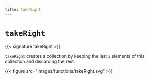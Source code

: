 ```yaml
---
title: takeRight
---
```


# `takeRight`

{{< signature takeRight >}}

`takeRight` creates a collection by keeping the last `i` elements of this collection and discarding the rest.

{{< figure src="images/functions/takeRight.svg" >}}
